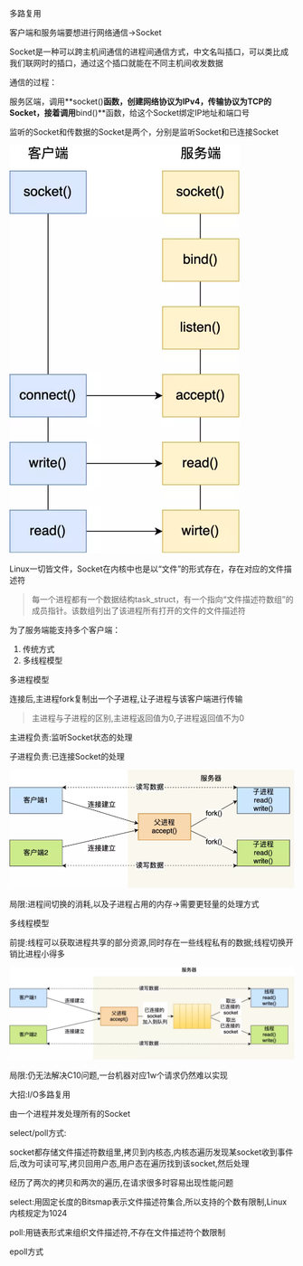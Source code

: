 多路复用

客户端和服务端要想进行网络通信->Socket

Socket是一种可以跨主机间通信的进程间通信方式，中文名叫插口，可以类比成我们联网时的插口，通过这个插口就能在不同主机间收发数据

通信的过程：

服务区端，调用**socket()**函数，创建网络协议为IPv4，传输协议为TCP的Socket，接着调用**bind()**函数，给这个Socket绑定IP地址和端口号

监听的Socket和传数据的Socket是两个，分别是监听Socket和已连接Socket

![](https://raw.githubusercontent.com/qiongtony/SavedPhoto/main/20210322135835.png)

Linux一切皆文件，Socket在内核中也是以“文件”的形式存在，存在对应的文件描述符

> 每一个进程都有一个数据结构task_struct，有一个指向“文件描述符数组”的成员指针。该数组列出了该进程所有打开的文件的文件描述符

为了服务端能支持多个客户端：

1. 传统方式
2. 多线程模型

多进程模型

连接后,主进程fork复制出一个子进程,让子进程与该客户端进行传输

> 主进程与子进程的区别,主进程返回值为0,子进程返回值不为0

主进程负责:监听Socket状态的处理

子进程负责:已连接Socket的处理

![](https://raw.githubusercontent.com/qiongtony/SavedPhoto/main/20210322141221.png)

局限:进程间切换的消耗,以及子进程占用的内存->需要更轻量的处理方式

多线程模型

前提:线程可以获取进程共享的部分资源,同时存在一些线程私有的数据;线程切换开销比进程小得多

![](https://raw.githubusercontent.com/qiongtony/SavedPhoto/main/20210322141729.png)

局限:仍无法解决C10问题,一台机器对应1w个请求仍然难以实现

大招:I/O多路复用

由一个进程并发处理所有的Socket

select/poll方式:

socket都存储文件描述符数组里,拷贝到内核态,内核态遍历发现某socket收到事件后,改为可读可写,拷贝回用户态,用户态在遍历找到该socket,然后处理

经历了两次的拷贝和两次的遍历,在请求很多时容易出现性能问题

select:用固定长度的Bitsmap表示文件描述符集合,所以支持的个数有限制,Linux内核规定为1024

poll:用链表形式来组织文件描述符,不存在文件描述符个数限制

epoll方式